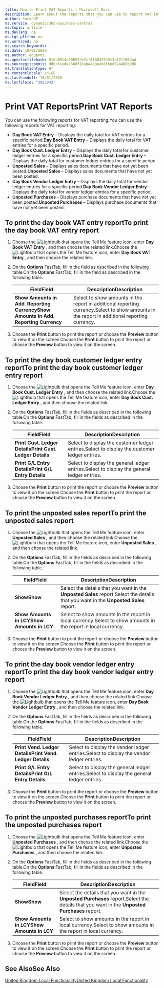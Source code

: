 ```yaml
---
title: How to Print VAT Reports | Microsoft Docs
description: Learn about the reports that you can use to report VAT information.
author: SorenGP
ms.service: dynamics365-business-central
ms.topic: article
ms.devlang: na
ms.tgt_pltfrm: na
ms.workload: na
ms.search.keywords: ''
ms.date: 10/01/2020
ms.author: edupont
ms.openlocfilehash: 81db0914c90857de7cf6f38429b913bf21f60dad
ms.sourcegitcommit: ddbb5cede750df1baba4b3eab8fbed6744b5b9d6
ms.translationtype: HT
ms.contentlocale: en-GB
ms.lasthandoff: 10/01/2020
ms.locfileid: "3923942"
---
```

# <a name="print-vat-reports"></a><span data-ttu-id="680ec-103">Print VAT Reports</span><span class="sxs-lookup"><span data-stu-id="680ec-103">Print VAT Reports</span></span>
<span data-ttu-id="680ec-104">You can use the following reports for VAT reporting:</span><span class="sxs-lookup"><span data-stu-id="680ec-104">You can use the following reports for VAT reporting:</span></span>  

-   <span data-ttu-id="680ec-105">**Day Book VAT Entry** – Displays the daily total for VAT entries for a specific period.</span><span class="sxs-lookup"><span data-stu-id="680ec-105">**Day Book VAT Entry** – Displays the daily total for VAT entries for a specific period.</span></span>  
-   <span data-ttu-id="680ec-106">**Day Book Cust. Ledger Entry** – Displays the daily total for customer ledger entries for a specific period.</span><span class="sxs-lookup"><span data-stu-id="680ec-106">**Day Book Cust. Ledger Entry** – Displays the daily total for customer ledger entries for a specific period.</span></span>  
-   <span data-ttu-id="680ec-107">**Unposted Sales** – Displays sales documents that have not yet been posted.</span><span class="sxs-lookup"><span data-stu-id="680ec-107">**Unposted Sales** – Displays sales documents that have not yet been posted.</span></span>  
-   <span data-ttu-id="680ec-108">**Day Book Vendor Ledger Entry** – Displays the daily total for vendor ledger entries for a specific period.</span><span class="sxs-lookup"><span data-stu-id="680ec-108">**Day Book Vendor Ledger Entry** – Displays the daily total for vendor ledger entries for a specific period.</span></span>  
-   <span data-ttu-id="680ec-109">**Unposted Purchases** – Displays purchase documents that have not yet been posted.</span><span class="sxs-lookup"><span data-stu-id="680ec-109">**Unposted Purchases** – Displays purchase documents that have not yet been posted.</span></span>  

## <a name="to-print-the-day-book-vat-entry-report"></a><span data-ttu-id="680ec-110">To print the day book VAT entry report</span><span class="sxs-lookup"><span data-stu-id="680ec-110">To print the day book VAT entry report</span></span>  

1.  <span data-ttu-id="680ec-111">Choose the ![Lightbulb that opens the Tell Me feature](../../media/ui-search/search_small.png "Tell me what you want to do") icon, enter **Day Book VAT Entry** , and then choose the related link.</span><span class="sxs-lookup"><span data-stu-id="680ec-111">Choose the ![Lightbulb that opens the Tell Me feature](../../media/ui-search/search_small.png "Tell me what you want to do") icon, enter **Day Book VAT Entry** , and then choose the related link.</span></span>  
2.  <span data-ttu-id="680ec-112">On the **Options** FastTab, fill in the field as described in the following table.</span><span class="sxs-lookup"><span data-stu-id="680ec-112">On the **Options** FastTab, fill in the field as described in the following table.</span></span>  

    |<span data-ttu-id="680ec-113">Field</span><span class="sxs-lookup"><span data-stu-id="680ec-113">Field</span></span>|<span data-ttu-id="680ec-114">Description</span><span class="sxs-lookup"><span data-stu-id="680ec-114">Description</span></span>|  
    |---------------------------------|---------------------------------------|  
    |<span data-ttu-id="680ec-115">**Show Amounts in Add. Reporting Currency**</span><span class="sxs-lookup"><span data-stu-id="680ec-115">**Show Amounts in Add. Reporting Currency**</span></span>|<span data-ttu-id="680ec-116">Select to show amounts in the report in additional reporting currency.</span><span class="sxs-lookup"><span data-stu-id="680ec-116">Select to show amounts in the report in additional reporting currency.</span></span>|  

3.  <span data-ttu-id="680ec-117">Choose the **Print** button to print the report or choose the **Preview** button to view it on the screen.</span><span class="sxs-lookup"><span data-stu-id="680ec-117">Choose the **Print** button to print the report or choose the **Preview** button to view it on the screen.</span></span>  

## <a name="to-print-the-day-book-customer-ledger-entry-report"></a><span data-ttu-id="680ec-118">To print the day book customer ledger entry report</span><span class="sxs-lookup"><span data-stu-id="680ec-118">To print the day book customer ledger entry report</span></span>  

1.  <span data-ttu-id="680ec-119">Choose the ![Lightbulb that opens the Tell Me feature](../../media/ui-search/search_small.png "Tell me what you want to do") icon, enter **Day Book Cust. Ledger Entry** , and then choose the related link.</span><span class="sxs-lookup"><span data-stu-id="680ec-119">Choose the ![Lightbulb that opens the Tell Me feature](../../media/ui-search/search_small.png "Tell me what you want to do") icon, enter **Day Book Cust. Ledger Entry** , and then choose the related link.</span></span>  
2.  <span data-ttu-id="680ec-120">On the **Options** FastTab, fill in the fields as described in the following table.</span><span class="sxs-lookup"><span data-stu-id="680ec-120">On the **Options** FastTab, fill in the fields as described in the following table.</span></span>  

    |<span data-ttu-id="680ec-121">Field</span><span class="sxs-lookup"><span data-stu-id="680ec-121">Field</span></span>|<span data-ttu-id="680ec-122">Description</span><span class="sxs-lookup"><span data-stu-id="680ec-122">Description</span></span>|  
    |---------------------------------|---------------------------------------|  
    |<span data-ttu-id="680ec-123">**Print Cust. Ledger Details**</span><span class="sxs-lookup"><span data-stu-id="680ec-123">**Print Cust. Ledger Details**</span></span>|<span data-ttu-id="680ec-124">Select to display the customer ledger entries.</span><span class="sxs-lookup"><span data-stu-id="680ec-124">Select to display the customer ledger entries.</span></span>|  
    |<span data-ttu-id="680ec-125">**Print G/L Entry Details**</span><span class="sxs-lookup"><span data-stu-id="680ec-125">**Print G/L Entry Details**</span></span>|<span data-ttu-id="680ec-126">Select to display the general ledger entries.</span><span class="sxs-lookup"><span data-stu-id="680ec-126">Select to display the general ledger entries.</span></span>|  

3.  <span data-ttu-id="680ec-127">Choose the **Print** button to print the report or choose the **Preview** button to view it on the screen.</span><span class="sxs-lookup"><span data-stu-id="680ec-127">Choose the **Print** button to print the report or choose the **Preview** button to view it on the screen.</span></span>  

## <a name="to-print-the-unposted-sales-report"></a><span data-ttu-id="680ec-128">To print the unposted sales report</span><span class="sxs-lookup"><span data-stu-id="680ec-128">To print the unposted sales report</span></span>  

1.  <span data-ttu-id="680ec-129">Choose the ![Lightbulb that opens the Tell Me feature](../../media/ui-search/search_small.png "Tell me what you want to do") icon, enter **Unposted Sales** , and then choose the related link.</span><span class="sxs-lookup"><span data-stu-id="680ec-129">Choose the ![Lightbulb that opens the Tell Me feature](../../media/ui-search/search_small.png "Tell me what you want to do") icon, enter **Unposted Sales** , and then choose the related link.</span></span>  
2.  <span data-ttu-id="680ec-130">On the **Options** FastTab, fill in the fields as described in the following table.</span><span class="sxs-lookup"><span data-stu-id="680ec-130">On the **Options** FastTab, fill in the fields as described in the following table.</span></span>  

    |<span data-ttu-id="680ec-131">Field</span><span class="sxs-lookup"><span data-stu-id="680ec-131">Field</span></span>|<span data-ttu-id="680ec-132">Description</span><span class="sxs-lookup"><span data-stu-id="680ec-132">Description</span></span>|  
    |---------------------------------|---------------------------------------|  
    |<span data-ttu-id="680ec-133">**Show**</span><span class="sxs-lookup"><span data-stu-id="680ec-133">**Show**</span></span>|<span data-ttu-id="680ec-134">Select the details that you want in the **Unposted Sales** report.</span><span class="sxs-lookup"><span data-stu-id="680ec-134">Select the details that you want in the **Unposted Sales** report.</span></span>|  
    |<span data-ttu-id="680ec-135">**Show Amounts in LCY**</span><span class="sxs-lookup"><span data-stu-id="680ec-135">**Show Amounts in LCY**</span></span>|<span data-ttu-id="680ec-136">Select to show amounts in the report in local currency.</span><span class="sxs-lookup"><span data-stu-id="680ec-136">Select to show amounts in the report in local currency.</span></span>|  

3.  <span data-ttu-id="680ec-137">Choose the **Print** button to print the report or choose the **Preview** button to view it on the screen.</span><span class="sxs-lookup"><span data-stu-id="680ec-137">Choose the **Print** button to print the report or choose the **Preview** button to view it on the screen.</span></span>  

## <a name="to-print-the-day-book-vendor-ledger-entry-report"></a><span data-ttu-id="680ec-138">To print the day book vendor ledger entry report</span><span class="sxs-lookup"><span data-stu-id="680ec-138">To print the day book vendor ledger entry report</span></span>  

1.  <span data-ttu-id="680ec-139">Choose the ![Lightbulb that opens the Tell Me feature](../../media/ui-search/search_small.png "Tell me what you want to do") icon, enter **Day Book Vendor Ledger Entry** , and then choose the related link.</span><span class="sxs-lookup"><span data-stu-id="680ec-139">Choose the ![Lightbulb that opens the Tell Me feature](../../media/ui-search/search_small.png "Tell me what you want to do") icon, enter **Day Book Vendor Ledger Entry** , and then choose the related link.</span></span>  
2.  <span data-ttu-id="680ec-140">On the **Options** FastTab, fill in the fields as described in the following table.</span><span class="sxs-lookup"><span data-stu-id="680ec-140">On the **Options** FastTab, fill in the fields as described in the following table.</span></span>  

    |<span data-ttu-id="680ec-141">Field</span><span class="sxs-lookup"><span data-stu-id="680ec-141">Field</span></span>|<span data-ttu-id="680ec-142">Description</span><span class="sxs-lookup"><span data-stu-id="680ec-142">Description</span></span>|  
    |---------------------------------|---------------------------------------|  
    |<span data-ttu-id="680ec-143">**Print Vend. Ledger Details**</span><span class="sxs-lookup"><span data-stu-id="680ec-143">**Print Vend. Ledger Details**</span></span>|<span data-ttu-id="680ec-144">Select to display the vendor ledger entries.</span><span class="sxs-lookup"><span data-stu-id="680ec-144">Select to display the vendor ledger entries.</span></span>|  
    |<span data-ttu-id="680ec-145">**Print G/L Entry Details**</span><span class="sxs-lookup"><span data-stu-id="680ec-145">**Print G/L Entry Details**</span></span>|<span data-ttu-id="680ec-146">Select to display the general ledger entries.</span><span class="sxs-lookup"><span data-stu-id="680ec-146">Select to display the general ledger entries.</span></span>|  

3.  <span data-ttu-id="680ec-147">Choose the **Print** button to print the report or choose the **Preview** button to view it on the screen.</span><span class="sxs-lookup"><span data-stu-id="680ec-147">Choose the **Print** button to print the report or choose the **Preview** button to view it on the screen.</span></span>  

## <a name="to-print-the-unposted-purchases-report"></a><span data-ttu-id="680ec-148">To print the unposted purchases report</span><span class="sxs-lookup"><span data-stu-id="680ec-148">To print the unposted purchases report</span></span>  

1.  <span data-ttu-id="680ec-149">Choose the ![Lightbulb that opens the Tell Me feature](../../media/ui-search/search_small.png "Tell me what you want to do") icon, enter **Unposted Purchases** , and then choose the related link.</span><span class="sxs-lookup"><span data-stu-id="680ec-149">Choose the ![Lightbulb that opens the Tell Me feature](../../media/ui-search/search_small.png "Tell me what you want to do") icon, enter **Unposted Purchases** , and then choose the related link.</span></span>  
2.  <span data-ttu-id="680ec-150">On the **Options** FastTab, fill in the fields as described in the following table.</span><span class="sxs-lookup"><span data-stu-id="680ec-150">On the **Options** FastTab, fill in the fields as described in the following table.</span></span>  

    |<span data-ttu-id="680ec-151">Field</span><span class="sxs-lookup"><span data-stu-id="680ec-151">Field</span></span>|<span data-ttu-id="680ec-152">Description</span><span class="sxs-lookup"><span data-stu-id="680ec-152">Description</span></span>|  
    |---------------------------------|---------------------------------------|  
    |<span data-ttu-id="680ec-153">**Show**</span><span class="sxs-lookup"><span data-stu-id="680ec-153">**Show**</span></span>|<span data-ttu-id="680ec-154">Select the details that you want in the **Unposted Purchases** report.</span><span class="sxs-lookup"><span data-stu-id="680ec-154">Select the details that you want in the **Unposted Purchases** report.</span></span>|  
    |<span data-ttu-id="680ec-155">**Show Amounts in LCY**</span><span class="sxs-lookup"><span data-stu-id="680ec-155">**Show Amounts in LCY**</span></span>|<span data-ttu-id="680ec-156">Select to show amounts in the report in local currency.</span><span class="sxs-lookup"><span data-stu-id="680ec-156">Select to show amounts in the report in local currency.</span></span>|  

3.  <span data-ttu-id="680ec-157">Choose the **Print** button to print the report or choose the **Preview** button to view it on the screen.</span><span class="sxs-lookup"><span data-stu-id="680ec-157">Choose the **Print** button to print the report or choose the **Preview** button to view it on the screen.</span></span>  

## <a name="see-also"></a><span data-ttu-id="680ec-158">See Also</span><span class="sxs-lookup"><span data-stu-id="680ec-158">See Also</span></span>  
[<span data-ttu-id="680ec-159">United Kingdom Local Functionality</span><span class="sxs-lookup"><span data-stu-id="680ec-159">United Kingdom Local Functionality</span></span>](united-kingdom-local-functionality.md)
